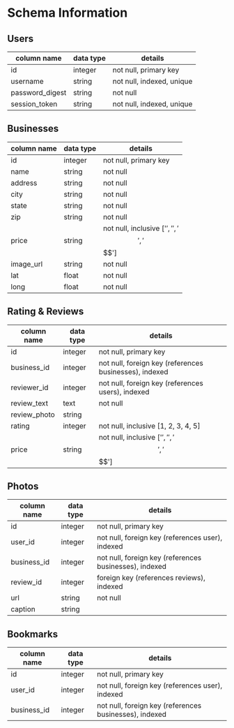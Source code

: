 # Schema Information

## Users
column name     | data type | details
----------------|-----------|-----------------------
id              | integer   | not null, primary key
username        | string    | not null, indexed, unique
password_digest | string    | not null
session_token   | string    | not null, indexed, unique

## Businesses
column name    | data type | details
---------------|-----------|-----------------------
id             | integer   | not null, primary key
name           | string    | not null
address        | string    | not null
city           | string    | not null
state          | string    | not null
zip            | string    | not null
price          | string    | not null, inclusive ['$', '$$', '$$$', '$$$$']
image_url      | string    | not null
lat            | float     | not null
long           | float     | not null

## Rating & Reviews
column name | data type | details
------------|-----------|-----------------------
id          | integer   | not null, primary key
business_id | integer   | not null, foreign key (references businesses), indexed
reviewer_id | integer   | not null, foreign key (references users), indexed
review_text | text      | not null
review_photo| string    |
rating      | integer   | not null, inclusive [1, 2, 3, 4, 5]
price       | string    | not null, inclusive ['$', '$$', '$$$', '$$$$']

## Photos
column name | data type | details
------------|-----------|-----------------------
id          | integer   | not null, primary key
user_id     | integer   | not null, foreign key (references user), indexed
business_id | integer   | not null, foreign key (references businesses), indexed
review_id   | integer   | foreign key (references reviews), indexed
url         | string    | not null
caption     | string    |

## Bookmarks
column name | data type | details
------------|-----------|-----------------------
id          | integer   | not null, primary key
user_id     | integer   | not null, foreign key (references user), indexed
business_id | integer   | not null, foreign key (references businesses), indexed
